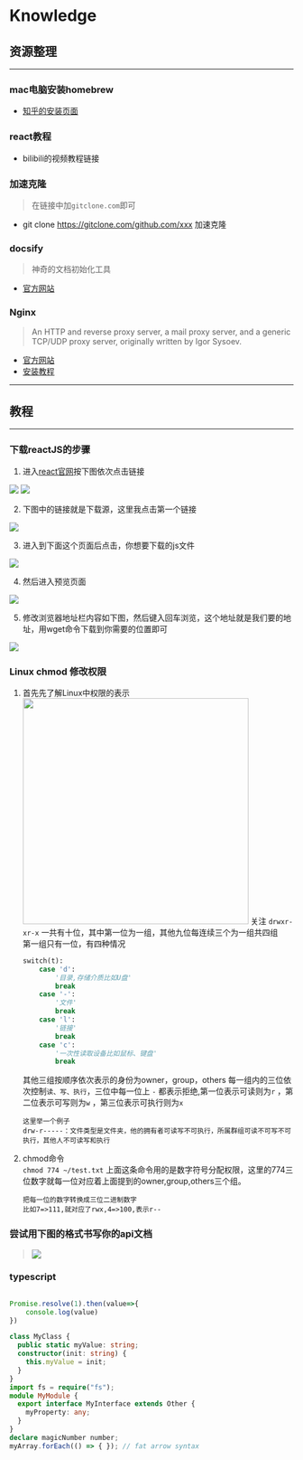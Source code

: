 # Knowledge

## 资源整理

---

### mac电脑安装homebrew

* <a href='https://zhuanlan.zhihu.com/p111014448' target='_blank' rel='noferer'>知乎的安装页面</a>

### react教程

* <a>bilibili的视频教程链接</a>

### 加速克隆

>在链接中加`gitclone.com`即可

* git clone <https://gitclone.com/github.com/xxx> 加速克隆

### docsify

>神奇的文档初始化工具

* <a href='https://docsify.js.org/#/' target='_blank' rel='noreferer'>官方网站</a>

### Nginx

>An HTTP and reverse proxy server, a mail proxy server, and a generic TCP/UDP proxy server, originally written by Igor Sysoev.

* <a href='http://nginx.org/en/' target='_blank' rel='noreferer'>官方网站</a>
* [安装教程](https://www.runoob.com/linux/nginx-install-setup.html)

---

## 教程

---

### 下载reactJS的步骤

1. 进入<a href='https://reactjs.org/'>react官网</a>按下图依次点击链接
   
<img src='/mdFiles/knowlage/images/001.png' />
<img src='/mdFiles/knowlage/images/002.png' />

2. 下图中的链接就是下载源，这里我点击第一个链接
   
<img src='/mdFiles/knowlage/images/003.png' />

3. 进入到下面这个页面后点击，你想要下载的js文件

<img src='/mdFiles/knowlage/images/004.png'/>

4. 然后进入预览页面

<img src='/mdFiles/knowlage/images/005.png'/>

5. 修改浏览器地址栏内容如下图，然后键入回车浏览，这个地址就是我们要的地址，用wget命令下载到你需要的位置即可

<img src='/mdFiles/knowlage/images/006.png'/>

### Linux chmod 修改权限

1. 首先先了解Linux中权限的表示
    <img src='/mdFiles/knowlage/images/008.png' width='400px'/>
    关注 `drwxr-xr-x`
    一共有十位，其中第一位为一组，其他九位每连续三个为一组共四组<br/>
    第一组只有一位，有四种情况

    ```python
    switch(t):
        case 'd':
            '目录,存储介质比如U盘'
            break
        case '-':
            '文件'
            break
        case 'l':
            '链接'
            break
        case 'c':
            '一次性读取设备比如鼠标、键盘'
            break
    ```

    其他三组按顺序依次表示的身份为owner，group，others
    每一组内的三位依次控制`读、写、执行`，三位中每一位上 `-` 都表示拒绝,第一位表示可读则为`r` ，第二位表示可写则为`w` ，第三位表示可执行则为`x`

    ```
    这里举一个例子
    drw-r-----：文件类型是文件夹，他的拥有者可读写不可执行，所属群组可读不可写不可执行，其他人不可读写和执行
    ```

2. chmod命令<br/>
   `chmod 774 ~/test.txt`
   上面这条命令用的是数字符号分配权限，这里的774三位数字就每一位对应着上面提到的owner,group,others三个组。

   ```
   把每一位的数字转换成三位二进制数字
   比如7=>111,就对应了rwx,4=>100,表示r--
   ```

### 尝试用下图的格式书写你的api文档

> ![](/mdFiles/knowlage/images/trtr.png)

### typescript

```ts

Promise.resolve(1).then(value=>{
    console.log(value)
})

class MyClass {
  public static myValue: string;
  constructor(init: string) {
    this.myValue = init;
  }
}
import fs = require("fs");
module MyModule {
  export interface MyInterface extends Other {
    myProperty: any;
  }
}
declare magicNumber number;
myArray.forEach(() => { }); // fat arrow syntax

```
